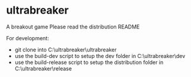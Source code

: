 ultrabreaker
============

A breakout game
Please read the distribution README

For development:
- git clone into C:\ultrabreaker\ultrabreaker
- use the build-dev script to setup the dev folder in C:\ultrabreaker\dev
- use the build-release script to setup the distribution folder in C:\ultrabreaker\release
